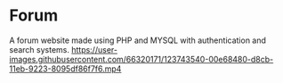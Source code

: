 # Forum
A forum website made using PHP and MYSQL with authentication and search systems.
https://user-images.githubusercontent.com/66320171/123743540-00e68480-d8cb-11eb-9223-8095df86f7f6.mp4

